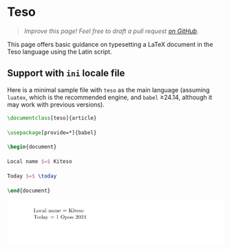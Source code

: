 # Teso

<blockquote>
  <p><em>Improve this page! Feel free to draft a pull request <a href="https://github.com/latex3/babel/tree/docs/docs">on GitHub</a></em>.</p>
</blockquote>

This page offers basic guidance on typesetting a LaTeX document in the
Teso language using the Latin script.

## Support with `ini` locale file

Here is a minimal sample file with `teso` as the main language
(assuming `luatex`, which is the recommended engine, and `babel` ≥24.14,
although it may work with previous versions).

```tex
\documentclass[teso]{article}

\usepackage[provide=*]{babel}

\begin{document}

Local name $=$ Kiteso

Today $=$ \today

\end{document}
```

![](../media/locale-teso.png)